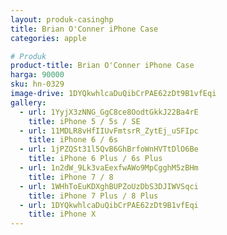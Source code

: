 ```yaml
---
layout: produk-casinghp
title: Brian O'Conner iPhone Case
categories: apple

# Produk
product-title: Brian O'Conner iPhone Case
harga: 90000
sku: hn-0329
image-drive: 1DYQkwhlcaDuQibCrPAE62zDt9B1vfEqi
gallery:
  - url: 1YyjX3zNNG_GgC8ce8OodtGkkJ22Ba4rE
    title: iPhone 5 / 5s / SE
  - url: 11MDLR8vHfIIUvFmtsrR_ZytEj_uSFIpc
    title: iPhone 6 / 6s
  - url: 1jPZQSt31l5QvB6GhBrfoWnHVTtDlO6Be
    title: iPhone 6 Plus / 6s Plus
  - url: 1n2dW_9Lk3vaEexfwAWo9MpCgghM5zBHm
    title: iPhone 7 / 8
  - url: 1WHhToEuKDXghBUPZoUzDbS3DJIWVSqci
    title: iPhone 7 Plus / 8 Plus
  - url: 1DYQkwhlcaDuQibCrPAE62zDt9B1vfEqi
    title: iPhone X
---
```

